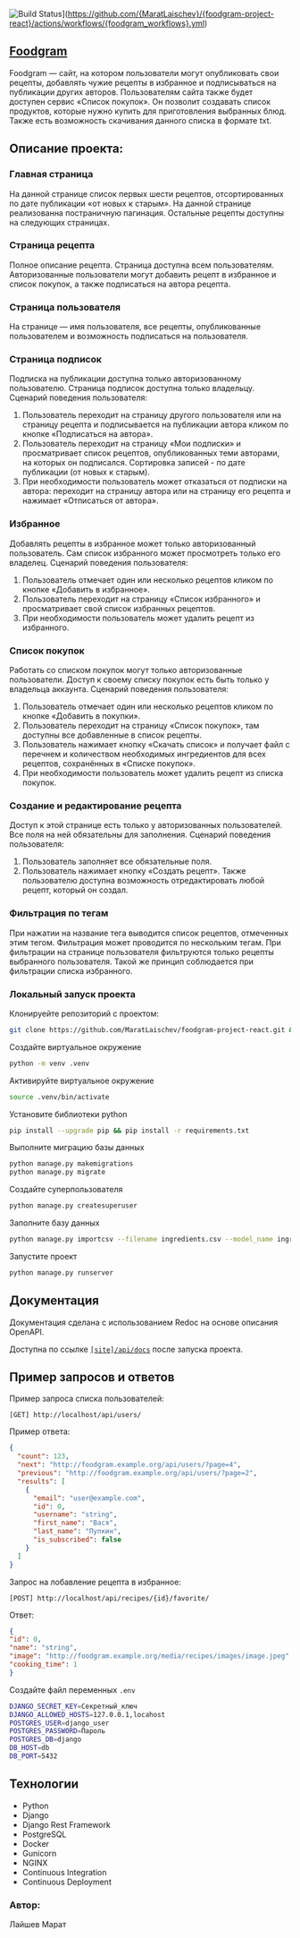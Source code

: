 ![Build Status](https://github.com/{MaratLaischev}/{foodgram-project-react}/workflows/{Main%20foodgram%20workflow}/badge.svg)](https://github.com/{MaratLaischev}/{foodgram-project-react}/actions/workflows/{foodgram_workflows}.yml)

## [Foodgram](http://158.160.65.47/recipes)

Foodgram — сайт, на котором пользователи могут опубликовать свои рецепты, добавлять чужие рецепты в избранное и подписываться на публикации других авторов. 
Пользователям сайта также будет доступен сервис «Список покупок». Он позволит создавать список продуктов, которые нужно купить для приготовления выбранных блюд. Также есть возможность скачивания данного списка в формате txt.

## Описание проекта:

### Главная страница

На данной странице список первых шести рецептов, отсортированных по дате публикации «от новых к старым». На данной странице реализованна постраничную пагинация. Остальные рецепты доступны на следующих страницах.
 
### Страница рецепта

Полное описание рецепта. Страница доступна всем пользователям. Авторизованные пользователи могут добавить рецепт в избранное и список покупок, а также подписаться на автора рецепта.

### Страница пользователя

На странице — имя пользователя, все рецепты, опубликованные пользователем и возможность подписаться на пользователя.

### Страница подписок

Подписка на публикации доступна только авторизованному пользователю. Страница подписок доступна только владельцу.
Сценарий поведения пользователя:
1. Пользователь переходит на страницу другого пользователя или на страницу рецепта и подписывается на публикации автора кликом по кнопке «Подписаться на автора».
2. Пользователь переходит на страницу «Мои подписки» и просматривает
список рецептов, опубликованных теми авторами, на которых он подписался. Сортировка записей - по дате публикации (от новых к старым). 
3. При необходимости пользователь может отказаться от подписки на автора: переходит на страницу автора или на страницу его рецепта и нажимает «Отписаться от автора».

### Избранное

Добавлять рецепты в избранное может только авторизованный пользователь. Сам список избранного может просмотреть только его владелец.
Сценарий поведения пользователя:
1. Пользователь отмечает один или несколько рецептов кликом по кнопке «Добавить в избранное».
2. Пользователь переходит на страницу «Список избранного» и просматривает свой список избранных рецептов.
3. При необходимости пользователь может удалить рецепт из избранного.

### Список покупок

Работать со списком покупок могут только авторизованные пользователи. Доступ к своему списку покупок есть быть только у владельца аккаунта.
Сценарий поведения пользователя:
1. Пользователь отмечает один или несколько рецептов кликом по кнопке «Добавить в покупки».
2. Пользователь переходит на страницу «Список покупок», там доступны все добавленные в список рецепты. 
3. Пользователь нажимает кнопку «Скачать список» и получает файл с перечнем и количеством необходимых ингредиентов для всех рецептов, сохранённых в «Списке покупок».
4. При необходимости пользователь может удалить рецепт из списка покупок.

### Создание и редактирование рецепта

Доступ к этой странице есть только у авторизованных пользователей. Все поля на ней обязательны для заполнения. 
Сценарий поведения пользователя:
1. Пользователь заполняет все обязательные поля.
2. Пользователь нажимает кнопку «Создать рецепт».
Также пользователю доступна возможность отредактировать любой рецепт, который он создал.

### Фильтрация по тегам

При нажатии на название тега выводится список рецептов, отмеченных этим тегом. Фильтрация может проводится по нескольким тегам. 
При фильтрации на странице пользователя фильтруются только рецепты выбранного пользователя. 
Такой же принцип соблюдается при фильтрации списка избранного.


### Локальный запуск проекта
Клонируейте репозиторий с проектом:
```bash
git clone https://github.com/MaratLaischev/foodgram-project-react.git && cd foodgram-project-react
```

Создайте виртуальное окружение

```bash
python -m venv .venv
```

Активируйте виртуальное окружение

```bash
source .venv/bin/activate
```

Установите библиотеки python

```bash
pip install --upgrade pip && pip install -r requirements.txt
```

Выполните миграцию базы данных

```bash
python manage.py makemigrations
python manage.py migrate
```

Создайте суперпользователя

```bash
python manage.py createsuperuser
```

Заполните базу данных

```bash
python manage.py importcsv --filename ingredients.csv --model_name ingredient --app_name ingredient
```

Запустите проект

```bash
python manage.py runserver
```


## Документация
Документация сделана с использованием Redoc на основе описания OpenAPI.

Доступна по ссылке [`[site]/api/docs`](http://158.160.65.47/api/docs/) после запуска проекта.

## Пример запросов и ответов
Пример запроса списка пользователей:
```
[GET] http://localhost/api/users/
```

Пример ответа:
```json
{
  "count": 123,
  "next": "http://foodgram.example.org/api/users/?page=4",
  "previous": "http://foodgram.example.org/api/users/?page=2",
  "results": [
    {
      "email": "user@example.com",
      "id": 0,
      "username": "string",
      "first_name": "Вася",
      "last_name": "Пупкин",
      "is_subscribed": false
    }
  ]
}
```

Запрос на лобавление рецепта в избранное:
```
[POST] http://localhost/api/recipes/{id}/favorite/
```

Ответ:
```json
{
"id": 0,
"name": "string",
"image": "http://foodgram.example.org/media/recipes/images/image.jpeg",
"cooking_time": 1
}
```
Создайте файл переменных `.env`
```bash
DJANGO_SECRET_KEY=Секретный_ключ
DJANGO_ALLOWED_HOSTS=127.0.0.1,locahost
POSTGRES_USER=django_user
POSTGRES_PASSWORD=Пароль
POSTGRES_DB=django
DB_HOST=db
DB_PORT=5432
```

## Технологии

- Python
- Django
- Django Rest Framework
- PostgreSQL
- Docker
- Gunicorn
- NGINX
- Continuous Integration
- Continuous Deployment

### Автор:

Лайшев Марат
